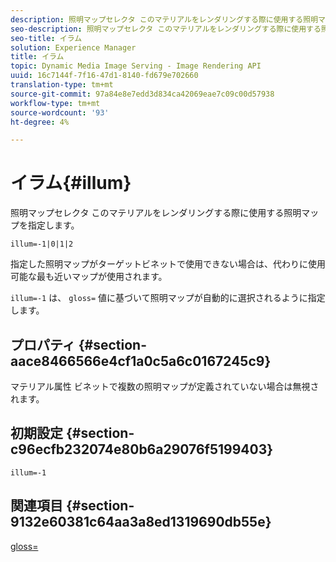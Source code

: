 ```yaml
---
description: 照明マップセレクタ このマテリアルをレンダリングする際に使用する照明マップを指定します。
seo-description: 照明マップセレクタ このマテリアルをレンダリングする際に使用する照明マップを指定します。
seo-title: イラム
solution: Experience Manager
title: イラム
topic: Dynamic Media Image Serving - Image Rendering API
uuid: 16c7144f-7f16-47d1-8140-fd679e702660
translation-type: tm+mt
source-git-commit: 97a84e8e7edd3d834ca42069eae7c09c00d57938
workflow-type: tm+mt
source-wordcount: '93'
ht-degree: 4%

---
```



# イラム{#illum}

照明マップセレクタ このマテリアルをレンダリングする際に使用する照明マップを指定します。

`illum=-1|0|1|2`

指定した照明マップがターゲットビネットで使用できない場合は、代わりに使用可能な最も近いマップが使用されます。

`illum=-1` は、 `gloss=` 値に基づいて照明マップが自動的に選択されるように指定します。

## プロパティ {#section-aace8466566e4cf1a0c5a6c0167245c9}

マテリアル属性 ビネットで複数の照明マップが定義されていない場合は無視されます。

## 初期設定 {#section-c96ecfb232074e80b6a29076f5199403}

`illum=-1`

## 関連項目 {#section-9132e60381c64aa3a8ed1319690db55e}

[gloss=](../../../../../ir-api/http-protocol/image-rendering-api-ref/c-ir-http-protocol-ref/c-ir-http-protocol-command-reference/r-ir-http-gloss.md#reference-325aef2ee51e4e1584a06047427340ca)
